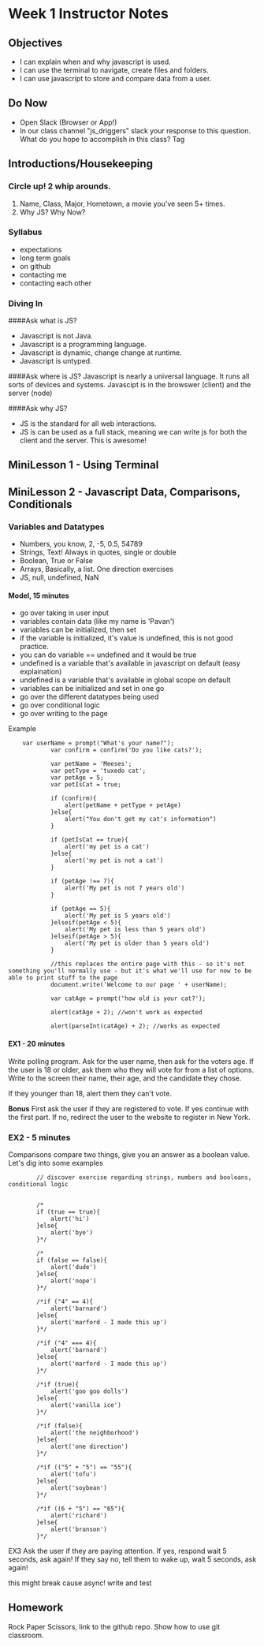 # Week 1 Instructor Notes

## Objectives
- I can explain when and why javascript is used.
- I can use the terminal to navigate, create files and folders.
- I can use javascript to store and compare data from a user.

## Do Now
- Open Slack (Browser or App!)
- In our class channel "js_driggers" slack your response to this question. What do you hope to accomplish in this class? Tag

## Introductions/Housekeeping

### Circle up! 2 whip arounds.
1. Name, Class, Major, Hometown, a movie you've seen 5+ times. 
2. Why JS? Why Now?

### Syllabus
- expectations
- long term goals
- on github
- contacting me
- contacting each other

### Diving In
####Ask what is JS?
- Javascript is not Java.
- Javascript is a programming language.
- Javascript is dynamic, change change at runtime.
- Javascript is untyped.

####Ask where is JS?
Javascript is nearly a universal language. It runs all sorts of devices and systems. Javascipt is in the browswer (client) and the server (node)

####Ask why JS?
- JS is the standard for all web interactions.
- JS is can be used as a full stack, meaning we can write js for both the client and the server. This is awesome!

## MiniLesson 1 - Using Terminal

## MiniLesson 2 - Javascript Data, Comparisons, Conditionals

### Variables and Datatypes
- Numbers, you know, 2, -5, 0.5, 54789
- Strings, Text! Always in quotes, single or double
- Boolean, True or False
- Arrays, Basically, a list. One direction exercises
- JS, null, undefined, NaN

#### Model, 15 minutes 
- go over taking in user input
- variables contain data (like my name is 'Pavan')
- variables can be initialized, then set
- if the variable is initialized, it's value is undefined, this is not good practice.
- you can do variable == undefined and it would be true
- undefined is a variable that's available in javascript on default (easy explaination)
- undefined is a variable that's available in global scope on default
- variables can be initialized and set in one go
- go over the different datatypes being used
- go over conditional logic 
- go over writing to the page

Example
```
	var userName = prompt("What's your name?");
			var confirm = confirm('Do you like cats?');

			var petName = 'Meeses';
			var petType = 'tuxedo cat';
			var petAge = 5;
			var petIsCat = true;

			if (confirm){
				alert(petName + petType + petAge)
			}else{
				alert("You don't get my cat's information")
			}

			if (petIsCat == true){
				alert('my pet is a cat')
			}else{
				alert('my pet is not a cat')
			}

			if (petAge !== 7){
				alert('My pet is not 7 years old')
			}

			if (petAge == 5){
				alert('My pet is 5 years old')
			}elseif(petAge < 5){
				alert('My pet is less than 5 years old')
			}elseif(petAge > 5){
				alert('My pet is older than 5 years old')
			}

			//this replaces the entire page with this - so it's not something you'll normally use - but it's what we'll use for now to be able to print stuff to the page
			document.write('Welcome to our page ' + userName);

			var catAge = prompt('how old is your cat?');

			alert(catAge + 2); //won't work as expected

			alert(parseInt(catAge) + 2); //works as expected
```

#### EX1 - 20 minutes
Write polling program. Ask for the user name, then ask for the voters age. If the user  is 18 or older, ask them who they will vote for from a list of options. Write to the screen their name, their age, and the candidate they chose.

If they younger than 18, alert them they can't vote.

**Bonus**
First ask the user if they are registered to vote. If yes continue with the first part. If no, redirect the user to the website to register in New York.

### EX2 - 5 minutes
Comparisons compare two things, give you an answer as a boolean value. Let's dig into some examples
	
```
		// discover exercise regarding strings, numbers and booleans, conditional logic

		
		/*
		if (true == true){
			alert('hi')
		}else{
			alert('bye')
		}*/

		/*
		if (false == false){
			alert('dude')
		}else{
			alert('nope')
		}*/

		/*if ("4" == 4){
			alert('barnard')
		}else{
			alert('marford - I made this up')
		}*/

		/*if ("4" === 4){
			alert('barnard')
		}else{
			alert('marford - I made this up')
		}*/

		/*if (true){
			alert('goo goo dolls')
		}else{
			alert('vanilla ice')
		}*/

		/*if (false){
			alert('the neighborhood')
		}else{
			alert('one direction')
		}*/

		/*if (("5" + "5") == "55"){
			alert('tofu')
		}else{
			alert('soybean')
		}*/

		/*if ((6 + "5") == "65"){
			alert('richard')
		}else{
			alert('branson')
		}*/
```

EX3
Ask the user if they are paying attention. If yes, respond wait 5 seconds, ask again! If they say no, tell them to wake up, wait 5 seconds, ask again!

this might break cause async! write and test

## Homework
Rock Paper Scissors, link to the github repo. Show how to use git classroom.






